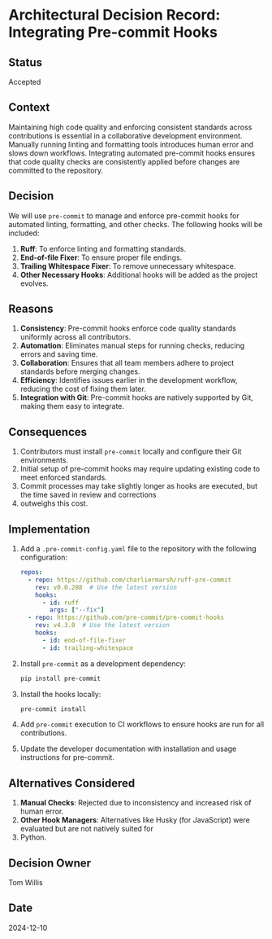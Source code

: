 # Architectural Decision Record: Integrating Pre-commit Hooks

## Status

Accepted

## Context

Maintaining high code quality and enforcing consistent standards across contributions is essential in a collaborative
development environment. Manually running linting and formatting tools introduces human error and slows down workflows.
Integrating automated pre-commit hooks ensures that code quality checks are consistently applied before changes are
committed to the repository.

## Decision

We will use `pre-commit` to manage and enforce pre-commit hooks for automated linting, formatting, and other checks. The
following hooks will be included:

1. **Ruff**: To enforce linting and formatting standards.
2. **End-of-file Fixer**: To ensure proper file endings.
3. **Trailing Whitespace Fixer**: To remove unnecessary whitespace.
4. **Other Necessary Hooks**: Additional hooks will be added as the project evolves.

## Reasons

1. **Consistency**: Pre-commit hooks enforce code quality standards uniformly across all contributors.
2. **Automation**: Eliminates manual steps for running checks, reducing errors and saving time.
3. **Collaboration**: Ensures that all team members adhere to project standards before merging changes.
4. **Efficiency**: Identifies issues earlier in the development workflow, reducing the cost of fixing them later.
5. **Integration with Git**: Pre-commit hooks are natively supported by Git, making them easy to integrate.

## Consequences

1. Contributors must install `pre-commit` locally and configure their Git environments.
2. Initial setup of pre-commit hooks may require updating existing code to meet enforced standards.
3. Commit processes may take slightly longer as hooks are executed, but the time saved in review and corrections
4. outweighs this cost.

## Implementation

1. Add a `.pre-commit-config.yaml` file to the repository with the following configuration:

   ```yaml
   repos:
     - repo: https://github.com/charliermarsh/ruff-pre-commit
       rev: v0.0.288  # Use the latest version
       hooks:
         - id: ruff
           args: ["--fix"]
     - repo: https://github.com/pre-commit/pre-commit-hooks
       rev: v4.3.0  # Use the latest version
       hooks:
         - id: end-of-file-fixer
         - id: trailing-whitespace
   ```

2. Install `pre-commit` as a development dependency:

   ```bash
   pip install pre-commit
   ```

3. Install the hooks locally:

   ```bash
   pre-commit install
   ```

4. Add `pre-commit` execution to CI workflows to ensure hooks are run for all contributions.

5. Update the developer documentation with installation and usage instructions for pre-commit.

## Alternatives Considered

1. **Manual Checks**: Rejected due to inconsistency and increased risk of human error.
2. **Other Hook Managers**: Alternatives like Husky (for JavaScript) were evaluated but are not natively suited for
3. Python.

## Decision Owner

Tom Willis

## Date

2024-12-10
